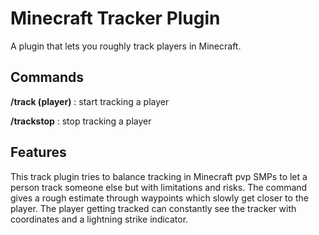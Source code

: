 # Minecraft Tracker Plugin

A plugin that lets you roughly track players in Minecraft.

## Commands

**/track (player)** : start tracking a player

**/trackstop** : stop tracking a player 

## Features

This track plugin tries to balance tracking in Minecraft pvp SMPs to let a 
person track someone else but with limitations and risks. The command
gives a rough estimate through waypoints which slowly get closer to the player.
The player getting tracked can constantly see the tracker with coordinates and 
a lightning strike indicator.